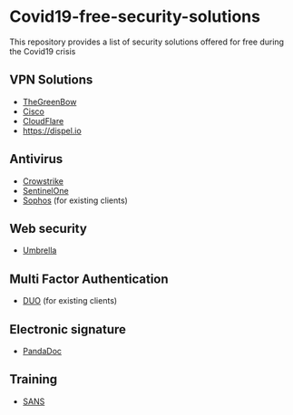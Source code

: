 # Covid19-free-security-solutions
This repository provides a list of security solutions offered for free during the Covid19 crisis

## VPN Solutions
- [TheGreenBow](http://thegreenbow.com)
- [Cisco](https://gblogs.cisco.com/fr/securite/en-reponse-au-besoin-croissant-de-teletravail-nous-etendons-nos-offres-de-securite-gratuites/)
- [CloudFlare](https://blog.cloudflare.com/cloudflare-during-the-coronavirus-emergency/)
- https://dispel.io


## Antivirus
- [Crowstrike](https://www.crowdstrike.com/blog/new-programs-to-secure-remote-workers-during-covid19-crisis/)
- [SentinelOne](https://www.sentinelone.com/press/covid-19-sentinelone-offers-free-platform-access-to-help-enterprises-around-the-globe-embrace-secure-remote-work-and-stay-protected/)
- [Sophos](https://twitter.com/Sophos/status/1240317199228620801) (for existing clients)

## Web security
- [Umbrella](https://signup.umbrella.com/?_ga=2.263060108.1618605728.1583165828-1792231225.1582053246)

## Multi Factor Authentication

- [DUO](https://signup.duo.com/?utm_source=cisco.com&utm_medium=referral&utm_campaign=remote-expansion) (for existing clients)

## Electronic signature

- [PandaDoc](https://signup.duo.com/?utm_source=cisco.com&utm_medium=referral&utm_campaign=remote-expansion)

## Training

- [SANS](https://www.sans.org/security-awareness-training/sans-security-awareness-work-home-deployment-kit)